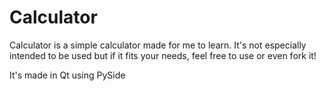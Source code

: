 # Calculator

Calculator is a simple calculator made for me to learn. It's not especially intended to be used but if it fits your needs, feel free to use or even fork it!

It's made in Qt using PySide